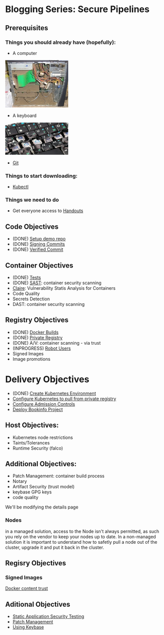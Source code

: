 # Blogging Series: Secure Pipelines

## Prerequisites

### Things you should already have (hopefully):
- A computer

![computer](images/bad_computer.jpg)
- A keyboard

![keyboard](images/bad_keyboard.jpg)

- [Git](https://git-scm.com/)

### Things to start downloading:
- [Kubectl](https://kubernetes.io/docs/tasks/tools/install-kubectl/)

### Things we need to do
- Get everyone access to [Handouts](https://gethandouts.com)

## Code Objectives

- (DONE) [Setup demo repo](docs/demo_project.md)
- (DONE) [Signing Commits](docs/signing_commits.md)
- (DONE) [Verified Commit](docs/verified_commit.md)

## Container Objectives
- (DONE) [Tests](docs/tests.md)
- (DONE) [SAST](docs/sast.md): container security scanning
- [Claire](docs/clair.md): Vulnerability Statis Analysis for Containers
- Code Quality
- Secrets Detection
- DAST: container security scanning

## Registry Objectives
- (DONE) [Docker Builds](docs/docker_build.md)
- (DONE) [Private Registry](docs/private_registry.md)
- (DONE) A/V: container scanning - via trust
- (INPROGRESS) [Robot Users](docs/robot_users.md)
- Signed Images
- Image promotions

# Delivery Objectives

- (DONE) [Create Kubernetes Environment](docs/create_k8s.md)
- [Configure Kubernetes to pull from private registry](docs/private_reg_k8s_config.md)
- [Configure Admission Controls](docs/admission_controls.md)
- [Deploy Bookinfo Project](docs/deploy_bookinfo.md)

## Host Objectives:

- Kubernetes node restrictions
- Taints/Tolerances
- Runtime Security (falco)

## Additional Objectives:

- Patch Management: container build process
- Notary
- Artifact Security (trust model)
- keybase GPG keys
- code quality

We'll be modifying the details page

### Nodes
in a managed solution, access to the Node isn't always permitted, as such you rely on the vendor to keep your nodes up to date. In a non-managed solution it is important to understand how to safetly pull a node out of the cluster, upgrade it and put it back in the cluster.

## Regisry Objectives

### Signed Images

[Docker content trust](https://docs.docker.com/engine/security/trust/content_trust/)

## Aditional Objectives

- [Static Application Security Testing](docs/sast.md)
- [Patch Management](docs/patch_management.md)
- [Using Keybase](docs/keybase.md)
